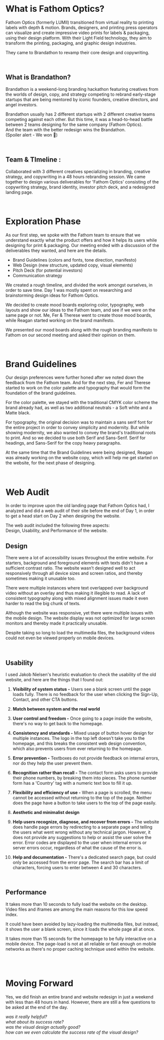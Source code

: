<br>

# What is Fathom Optics?

Fathom Optics (formerly LUMII) transitioned from virtual reality to printing labels with depth & motion. Brands, designers, and printing press operators can visualize and create impressive video prints for labels & packaging, using their design platform. With their Light Field technology, they aim to transform the printing, packaging, and graphic design industries.

They came to Brandathon to revamp their core design and copywriting.

<br>

## What is Brandathon?

Brandathon is a weekend-long branding hackathon featuring creatives from the worlds of design, copy, and strategy competing to rebrand early-stage startups that are being mentored by iconic founders, creative directors, and angel investors.  
  
Brandathon usually has 2 different startups with 2 different creative teams competing against each other. But this time, it was a head-to-head battle between 2 teams designing for the same company (Fathom Optics).  
And the team with the better redesign wins the Brandathon.  
(Spoiler alert - We won 🤣)

<br>

## Team & TImeline :


Collaborated with 3 different creatives specializing in branding, creative strategy, and copywriting in a 48 hours rebranding session. We came together to design various deliverables for 'Fathom Optics' consisting of the copywriting strategy, brand identity, investor pitch deck, and a redesigned landing page.

<br>

# Exploration Phase


As our first step, we spoke with the Fathom team to ensure that we understand exactly what the product offers and how it helps its users while designing for print & packaging. Our meeting ended with a discussion of the deliverables they wanted, and here are the details.  
  
- Brand Guidelines (colors and fonts, tone direction, manifesto)  
- Web Design (new structure, updated copy, visual elements)  
- Pitch Deck (for potential investors)  
- Communication strategy

We created a rough timeline, and divided the work amongst ourselves, in order to save time. Day 1 was mostly spent on researching and brainstorming design ideas for Fathom Optics.

We decided to create mood boards exploring color, typography, web layouts and show our ideas to the Fathom team, and see if we were on the same page or not. Me, Fer & Therese went to create those mood boards, while Reagan started working on the brand manifesto.

We presented our mood boards along with the rough branding manifesto to Fathom on our second meeting and asked their opinion on them.

<br>

# Brand Guidelines

Our design preferences were further honed after we noted down the feedback from the Fathom team. And for the next step, Fer and Therese started to work on the color palette and typography that would form the foundation of the brand guidelines.  
  
For the color palette, we stayed with the traditional CMYK color scheme the brand already had, as well as two additional neutrals - a Soft white and a Matte black.  
  
For typography, the original decision was to maintain a sans serif font for the entire project in order to convey simplicity and modernity. But while showing modernity, we also wanted to convey the brand's traditional roots to print. And so we decided to use both Serif and Sans-Serif. Serif for headings, and Sans-Serif for the copy heavy paragraphs.  
  
  
At the same time that the Brand Guidelines were being designed, Reagan was already working on the website copy, which will help me get started on the website, for the next phase of designing.

<br>

# Web Audit

In order to improve upon the old landing page that Fathom Optics had, I analyzed and did a web audit of their site before the end of Day 1, in order to get a head start on Day 2 when designing the website.  
  
The web audit included the following three aspects:  
Design, Usability, and Performance of the website.
<br>
## Design

There were a lot of accessibility issues throughout the entire website. For starters, background and foreground elements with texts didn't have a sufficient contrast ratio. The website wasn’t designed well to act responsively through all device sizes and screen ratios, and thereby sometimes making it unusable too.  
  
There were multiple instances where text overlapped over background video without an overlay and thus making it illegible to read. A lack of consistent typography along with mixed alignment issues made it even harder to read the big chunk of texts.  
  
Although the website was responsive, yet there were multiple issues with the mobile design. The website display was not optimized for large screen monitors and thereby made it practically unusable.  
  
Despite taking so long to load the multimedia files, the background videos could not even be viewed properly on mobile devices.

<br>

## Usability

I used Jakob Nielsen's heuristic evaluation to check the usability of the old website, and here are the things that I found out:

1. **Visibility of system status -**
	Users see a blank screen until the page loads fully. There is no feedback for the user when clicking the Sign-Up, Contact, and other CTA buttons. 
	
2. **Match between system and the real world**  

3. **User control and freedom -**
Once going to a page inside the website, there's no way to get back to the homepage.  
4. **Consistency and standards -**
Mixed usage of button hover design for multiple instances. The logo in the top left doesn't take you to the homepage, and this breaks the consistent web design convention, which also prevents users from ever returning to the homepage.  
5. **Error prevention -**
Textboxes do not provide feedback on internal errors, nor do they help the user prevent them.  
6. **Recognition rather than recall -**
The contact form asks users to provide their phone numbers, by breaking them into pieces. The phone number form has a 'Country' tag with a numeric text box to fill it up.  
7. **Flexibility and efficiency of use -**
When a page is scrolled, the menu cannot be accessed without returning to the top of the page. Neither does the page have a button to take users to the top of the page easily.  
8. **Aesthetic and minimalist design**  
9. **Help users recognize, diagnose, and recover from errors -**
 The website does handle page errors by redirecting to a separate page and telling the users what went wrong without any technical jargon. However, it does not provide any suggestions to help or assist the user solve the error. Error codes are displayed to the user when internal errors or server errors occur, regardless of what the cause of the error is.  
10. **Help and documentation -**
There's a dedicated search page, but could only be accessed from the error page. The search bar has a limit of characters, forcing users to enter between 4 and 30 characters.

<br>

## Performance

It takes more than 10 seconds to fully load the website on the desktop. Video files and iframes are among the main reasons for this low speed index.  
  
It could have been avoided by lazy-loading the multimedia files, but instead, it shows the user a blank screen, since it loads the whole page all at once.  
  
It takes more than 15 seconds for the homepage to be fully interactive on a mobile device. The page-load is not at all reliable or fast enough on mobile networks as there's no proper caching technique used within the website.








<br>
<br>

# Moving Forward

Yes, we did finish an entire brand and website redesign in just a weekend with less than 48 hours in hand. However, there are still a few questions to be asked at the end of the day.  
  
*was it really helpful?  
what about its success rate?  
was the visual design actually good?  
how can we even calculate the success rate of the visual design?*
